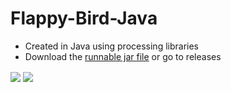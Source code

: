 # Flappy-Bird-Java

- Created in Java using processing libraries
- Download the [runnable jar file](https://github.com/BallenAlain/FlappyBirdClone/releases/download/1.0/FlappyBirdClone.jar) or go to releases

<img align="center" src="https://user-images.githubusercontent.com/46403906/115337661-64d42a80-a16f-11eb-92c2-ad6a66511eb1.png">
<img align="center" src="https://user-images.githubusercontent.com/46403906/115337662-656cc100-a16f-11eb-929a-113d5851c41d.png">
